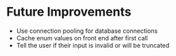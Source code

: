 # Future Improvements

- Use connection pooling for database connections
- Cache enum values on front end after first call
- Tell the user if their input is invalid or will be truncated